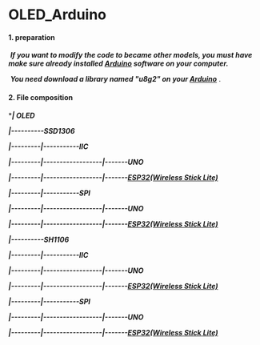 # OLED_Arduino
#### 1. preparation

​	***If you want to modify the code to became other models, you must have make sure already installed [Arduino](https://www.arduino.cc/en/Main/Software) software on your computer.***

​	***You need download a library named  "u8g2"  on your [Arduino](https://www.arduino.cc/en/Main/Software)*** .



#### 2. File composition

****| OLED***

***|----------SSD1306***

***|---------|-----------IIC***

***|---------|------------------|-------UNO***

***|---------|------------------|-------[ESP32(Wireless Stick Lite)](https://heltec.org/project/wireless-stick-lite/)***

***|---------|-----------SPI***

***|---------|------------------|-------UNO***

***|---------|------------------|-------[ESP32(Wireless Stick Lite)](https://heltec.org/project/wireless-stick-lite/)***

***|----------SH1106***

***|---------|-----------IIC***

***|---------|------------------|-------UNO***

***|---------|------------------|-------[ESP32(Wireless Stick Lite)](https://heltec.org/project/wireless-stick-lite/)***

***|---------|-----------SPI***

***|---------|------------------|-------UNO***

***|---------|------------------|-------[ESP32(Wireless Stick Lite)](https://heltec.org/project/wireless-stick-lite/)***
